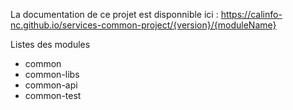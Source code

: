 La documentation de ce projet est disponnible ici : https://calinfo-nc.github.io/services-common-project/{version}/{moduleName}

Listes des modules
* common
* common-libs
* common-api
* common-test
